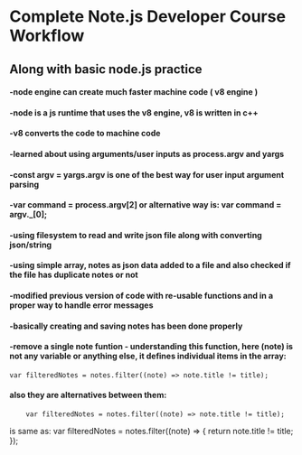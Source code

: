 # Complete Note.js Developer Course Workflow
## Along with basic node.js practice

#### -node engine can create much faster machine code ( v8 engine )
#### -node is a js runtime that uses the v8 engine, v8 is written in c++
#### -v8 converts the code to machine code

#### -learned about using arguments/user inputs as process.argv and yargs
#### -const argv = yargs.argv is one of the best way for user input argument parsing
#### -var command = process.argv[2] or alternative way is: var command = argv._[0];

#### -using filesystem to read and write json file along with converting json/string
#### -using simple array, notes as json data added to a file and also checked if the file has duplicate notes or not

#### -modified previous version of code with re-usable functions and in a proper way to handle error messages
#### -basically creating and saving notes has been done properly
#### -remove a single note funtion - understanding this function, here (note) is not any variable or anything else, it defines individual items in the array:
    var filteredNotes = notes.filter((note) => note.title != title);
#### also they are alternatives between them: 
		var filteredNotes = notes.filter((note) => note.title != title);
is same as:	
		var filteredNotes = notes.filter((note) => {
			return note.title != title;
		});
